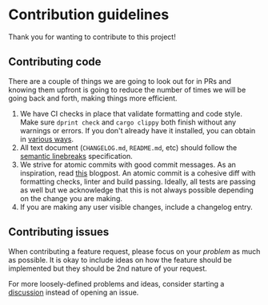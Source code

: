 # Contribution guidelines

Thank you for wanting to contribute to this project!

## Contributing code

There are a couple of things we are going to look out for in PRs and knowing them upfront is going to reduce the number of times we will be going back and forth, making things more efficient.

1. We have CI checks in place that validate formatting and code style.
   Make sure `dprint check` and `cargo clippy` both finish without any warnings or errors.
   If you don't already have it installed, you can obtain in [various ways](https://dprint.dev/install/).
2. All text document (`CHANGELOG.md`, `README.md`, etc) should follow the [semantic linebreaks](https://sembr.org/) specification.
3. We strive for atomic commits with good commit messages.
   As an inspiration, read [this](https://chris.beams.io/posts/git-commit/) blogpost.
   An atomic commit is a cohesive diff with formatting checks, linter and build passing.
   Ideally, all tests are passing as well but we acknowledge that this is not always possible depending on the change you are making.
4. If you are making any user visible changes, include a changelog entry.

## Contributing issues

When contributing a feature request, please focus on your _problem_ as much as possible.
It is okay to include ideas on how the feature should be implemented but they should be 2nd nature of your request.

For more loosely-defined problems and ideas, consider starting a [discussion](https://github.com/comit-network/xmr-btc-swap/discussions/new) instead of opening an issue.
